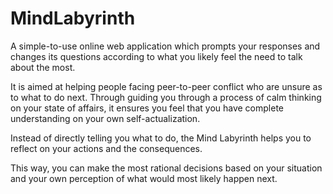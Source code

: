 # MindLabyrinth
A simple-to-use online web application which prompts 
your responses and changes its questions according to
what you likely feel the need to talk about the most. 

It is aimed at helping people facing peer-to-peer 
conflict who are unsure as to what to do next. 
Through guiding you through a process of 
calm thinking on your state of affairs, 
it ensures you feel that you have complete 
understanding on your own self-actualization.

Instead of directly telling you what to do, 
the Mind Labyrinth helps you to reflect on
your actions and the consequences. 

This way, you can make the most rational 
decisions based on your situation and your
own perception of what would most likely happen next. 

